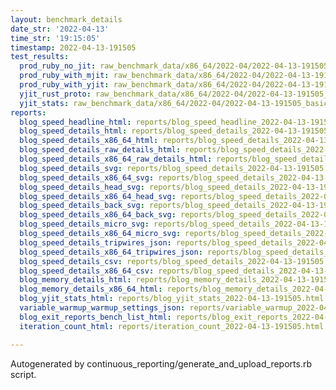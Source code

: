 ```yaml
---
layout: benchmark_details
date_str: '2022-04-13'
time_str: '19:15:05'
timestamp: 2022-04-13-191505
test_results:
  prod_ruby_no_jit: raw_benchmark_data/x86_64/2022-04/2022-04-13-191505_basic_benchmark_prod_ruby_no_jit.json
  prod_ruby_with_mjit: raw_benchmark_data/x86_64/2022-04/2022-04-13-191505_basic_benchmark_prod_ruby_with_mjit.json
  prod_ruby_with_yjit: raw_benchmark_data/x86_64/2022-04/2022-04-13-191505_basic_benchmark_prod_ruby_with_yjit.json
  yjit_rust_proto: raw_benchmark_data/x86_64/2022-04/2022-04-13-191505_basic_benchmark_yjit_rust_proto.json
  yjit_stats: raw_benchmark_data/x86_64/2022-04/2022-04-13-191505_basic_benchmark_yjit_stats.json
reports:
  blog_speed_headline_html: reports/blog_speed_headline_2022-04-13-191505.html
  blog_speed_details_html: reports/blog_speed_details_2022-04-13-191505.html
  blog_speed_details_x86_64_html: reports/blog_speed_details_2022-04-13-191505.x86_64.html
  blog_speed_details_raw_details_html: reports/blog_speed_details_2022-04-13-191505.raw_details.html
  blog_speed_details_x86_64_raw_details_html: reports/blog_speed_details_2022-04-13-191505.x86_64.raw_details.html
  blog_speed_details_svg: reports/blog_speed_details_2022-04-13-191505.svg
  blog_speed_details_x86_64_svg: reports/blog_speed_details_2022-04-13-191505.x86_64.svg
  blog_speed_details_head_svg: reports/blog_speed_details_2022-04-13-191505.head.svg
  blog_speed_details_x86_64_head_svg: reports/blog_speed_details_2022-04-13-191505.x86_64.head.svg
  blog_speed_details_back_svg: reports/blog_speed_details_2022-04-13-191505.back.svg
  blog_speed_details_x86_64_back_svg: reports/blog_speed_details_2022-04-13-191505.x86_64.back.svg
  blog_speed_details_micro_svg: reports/blog_speed_details_2022-04-13-191505.micro.svg
  blog_speed_details_x86_64_micro_svg: reports/blog_speed_details_2022-04-13-191505.x86_64.micro.svg
  blog_speed_details_tripwires_json: reports/blog_speed_details_2022-04-13-191505.tripwires.json
  blog_speed_details_x86_64_tripwires_json: reports/blog_speed_details_2022-04-13-191505.x86_64.tripwires.json
  blog_speed_details_csv: reports/blog_speed_details_2022-04-13-191505.csv
  blog_speed_details_x86_64_csv: reports/blog_speed_details_2022-04-13-191505.x86_64.csv
  blog_memory_details_html: reports/blog_memory_details_2022-04-13-191505.html
  blog_memory_details_x86_64_html: reports/blog_memory_details_2022-04-13-191505.x86_64.html
  blog_yjit_stats_html: reports/blog_yjit_stats_2022-04-13-191505.html
  variable_warmup_warmup_settings_json: reports/variable_warmup_2022-04-13-191505.warmup_settings.json
  blog_exit_reports_bench_list_html: reports/blog_exit_reports_2022-04-13-191505.bench_list.html
  iteration_count_html: reports/iteration_count_2022-04-13-191505.html

---
```

Autogenerated by continuous_reporting/generate_and_upload_reports.rb script.

